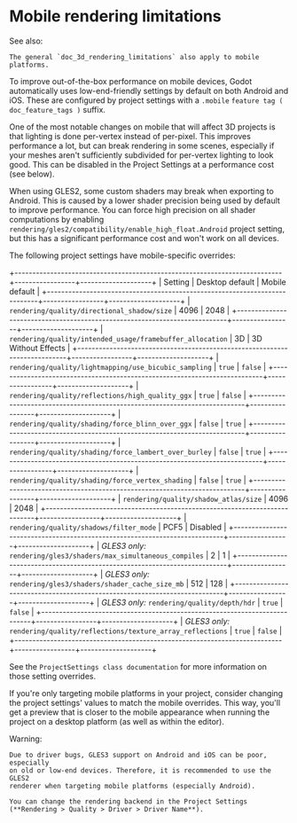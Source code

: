 

Mobile rendering limitations
============================

See also:


    The general `doc_3d_rendering_limitations` also apply to mobile platforms.

To improve out-of-the-box performance on mobile devices, Godot automatically uses
low-end-friendly settings by default on both Android and iOS. These are configured
by project settings with a `.mobile` `feature tag ( doc_feature_tags )` suffix.

One of the most notable changes on mobile that will affect 3D projects is that
lighting is done per-vertex instead of per-pixel. This improves performance a
lot, but can break rendering in some scenes, especially if your meshes aren't
sufficiently subdivided for per-vertex lighting to look good. This can be
disabled in the Project Settings at a performance cost (see below).

When using GLES2, some custom shaders may break when exporting to Android. This
is caused by a lower shader precision being used by default to improve
performance. You can force high precision on all shader computations by enabling
`rendering/gles2/compatibility/enable_high_float.Android` project setting, but
this has a significant performance cost and won't work on all devices.

The following project settings have mobile-specific overrides:

+---------------------------------------------------------------------------+-----------------+--------------------+
| Setting                                                                   | Desktop default | Mobile default     |
+---------------------------------------------------------------------------+-----------------+--------------------+
| `rendering/quality/directional_shadow/size`                             | 4096            | 2048               |
+---------------------------------------------------------------------------+-----------------+--------------------+
| `rendering/quality/intended_usage/framebuffer_allocation`               | 3D              | 3D Without Effects |
+---------------------------------------------------------------------------+-----------------+--------------------+
| `rendering/quality/lightmapping/use_bicubic_sampling`                   | `true`        | `false`          |
+---------------------------------------------------------------------------+-----------------+--------------------+
| `rendering/quality/reflections/high_quality_ggx`                        | `true`        | `false`          |
+---------------------------------------------------------------------------+-----------------+--------------------+
| `rendering/quality/shading/force_blinn_over_ggx`                        | `false`       | `true`           |
+---------------------------------------------------------------------------+-----------------+--------------------+
| `rendering/quality/shading/force_lambert_over_burley`                   | `false`       | `true`           |
+---------------------------------------------------------------------------+-----------------+--------------------+
| `rendering/quality/shading/force_vertex_shading`                        | `false`       | `true`           |
+---------------------------------------------------------------------------+-----------------+--------------------+
| `rendering/quality/shadow_atlas/size`                                   | 4096            | 2048               |
+---------------------------------------------------------------------------+-----------------+--------------------+
| `rendering/quality/shadows/filter_mode`                                 | PCF5            | Disabled           |
+---------------------------------------------------------------------------+-----------------+--------------------+
| *GLES3 only:* `rendering/gles3/shaders/max_simultaneous_compiles`       | 2               | 1                  |
+---------------------------------------------------------------------------+-----------------+--------------------+
| *GLES3 only:* `rendering/gles3/shaders/shader_cache_size_mb`            | 512             | 128                |
+---------------------------------------------------------------------------+-----------------+--------------------+
| *GLES3 only:* `rendering/quality/depth/hdr`                             | `true`        | `false`          |
+---------------------------------------------------------------------------+-----------------+--------------------+
| *GLES3 only:* `rendering/quality/reflections/texture_array_reflections` | `true`        | `false`          |
+---------------------------------------------------------------------------+-----------------+--------------------+

See the `ProjectSettings class documentation`
for more information on those setting overrides.

If you're only targeting mobile platforms in your project, consider changing the
project settings' values to match the mobile overrides. This way, you'll get a
preview that is closer to the mobile appearance when running the project on a
desktop platform (as well as within the editor).

Warning:


    Due to driver bugs, GLES3 support on Android and iOS can be poor, especially
    on old or low-end devices. Therefore, it is recommended to use the GLES2
    renderer when targeting mobile platforms (especially Android).

    You can change the rendering backend in the Project Settings
    (**Rendering > Quality > Driver > Driver Name**).
